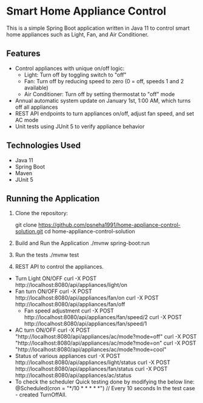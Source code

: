 # Smart Home Appliance Control

This is a simple Spring Boot application written in Java 11 to control smart home appliances such as Light, Fan, and Air Conditioner.

## Features

- Control appliances with unique on/off logic:
    - Light: Turn off by toggling switch to "off"
    - Fan: Turn off by reducing speed to zero (0 = off, speeds 1 and 2 available)
    - Air Conditioner: Turn off by setting thermostat to "off" mode
- Annual automatic system update on January 1st, 1:00 AM, which turns off all appliances
- REST API endpoints to turn appliances on/off, adjust fan speed, and set AC mode
- Unit tests using JUnit 5 to verify appliance behavior

## Technologies Used

- Java 11
- Spring Boot
- Maven
- JUnit 5

## Running the Application

1. Clone the repository:

   git clone https://github.com/psneha1991/home-appliance-control-solution.git
   cd home-appliance-control-solution

2. Build and Run the Application
   ./mvnw spring-boot:run
3. Run the tests
   ./mvnw test

4. REST API to control the appliances.

- Turn Light ON/OFF
  curl -X POST http://localhost:8080/api/appliances/light/on
- Fan turn ON/OFF
  curl -X POST http://localhost:8080/api/appliances/fan/on
  curl -X POST http://localhost:8080/api/appliances/fan/off
  - Fan speed adjustment
    curl -X POST http://localhost:8080/api/appliances/fan/speed/2
    curl -X POST http://localhost:8080/api/appliances/fan/speed/1
- AC turn ON/OFF
  curl -X POST "http://localhost:8080/api/appliances/ac/mode?mode=off"
  curl -X POST "http://localhost:8080/api/appliances/ac/mode?mode=on"
  curl -X POST "http://localhost:8080/api/appliances/ac/mode?mode=cool"
- Status of various appliances
  curl -X POST http://localhost:8080/api/appliances/light/status
  curl -X POST http://localhost:8080/api/appliances/fan/status
  curl -X POST http://localhost:8080/api/appliances/ac/status
- To check the scheduler
  Quick testing done by modifying the below line:
  @Scheduled(cron = "*/10 * * * * *") // Every 10 seconds
  In the test case - created TurnOffAll.



